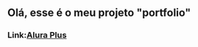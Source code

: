 ## Olá, esse é o meu projeto "portfolio"
### Link:<a href="https://alura-plus-umber-ten.vercel.app/" target="_blank" rel="external">Alura Plus</a>
